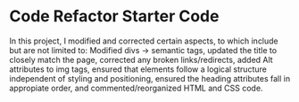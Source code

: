 # Code Refactor Starter Code
In this project, I modified and corrected certain aspects, to which include but are not limited to: Modified divs -> semantic tags, updated the title to closely match the page, corrected
any broken links/redirects, added Alt attributes to img tags, ensured that elements follow a logical structure independent of styling and positioning, ensured the heading attributes
fall in appropiate order, and commented/reorganized HTML and CSS code.